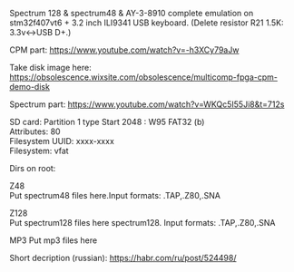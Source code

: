 
Spectrum 128 & spectrum48 & AY-3-8910 complete emulation on stm32f407vt6 + 3.2 inch ILI9341
USB keyboard. (Delete resistor R21 1.5K: 3.3v<->USB D+.)


CPM part:
https://www.youtube.com/watch?v=-h3XCy79aJw


Take disk image here:
https://obsolescence.wixsite.com/obsolescence/multicomp-fpga-cpm-demo-disk


Spectrum part:
https://www.youtube.com/watch?v=WKQc5I55Ji8&t=712s

SD card:
Partition 1 type Start 2048 : W95 FAT32 (b)     
      Attributes: 80                       
 Filesystem UUID: xxxx-xxxx   
      Filesystem: vfat  

Dirs on root:

Z48             
   Put spectrum48 files here.Input formats: .TAP,.Z80,.SNA


Z128           
   Put spectrum128 files here spectrum128. Input formats: .TAP,.Z80,.SNA

MP3
   Put mp3 files here
   
Short decription (russian):
https://habr.com/ru/post/524498/   
